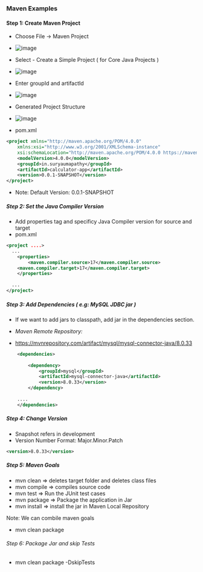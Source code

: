 ### Maven Examples

#### Step 1: Create Maven Project

* Choose File -> Maven Project
* ![image](https://github.com/suryaumapathy2812/programming-fundamentals-java/assets/32648210/994e2ee8-c135-43f5-a532-face073c0ca0) 

* Select - Create a Simple Project ( for Core Java Projects )
* ![image](https://github.com/suryaumapathy2812/programming-fundamentals-java/assets/32648210/925aacc9-3545-4568-9206-613b59b0e7dc)

* Enter groupId and artifactId
* ![image](https://github.com/suryaumapathy2812/programming-fundamentals-java/assets/32648210/2ad4a606-7427-4248-a459-d6964f2466f3)

* Generated Project Structure
* ![image](https://github.com/suryaumapathy2812/programming-fundamentals-java/assets/32648210/a65493be-1c34-45d8-928b-e4edd2129d0d)


* pom.xml
```xml
<project xmlns="http://maven.apache.org/POM/4.0.0"
	xmlns:xsi="http://www.w3.org/2001/XMLSchema-instance"
	xsi:schemaLocation="http://maven.apache.org/POM/4.0.0 https://maven.apache.org/xsd/maven-4.0.0.xsd">
	<modelVersion>4.0.0</modelVersion>
	<groupId>in.suryaumapathy</groupId>
	<artifactId>calculator-app</artifactId>
	<version>0.0.1-SNAPSHOT</version>
</project>

```
* Note: Default Version: 0.0.1-SNAPSHOT

##### Step 2: Set the Java Compiler Version

* Add properties tag and specificy Java Compiler version for source and target
* pom.xml

```xml
<project ....>
  ...
	<properties>
		<maven.compiler.source>17</maven.compiler.source>
    <maven.compiler.target>17</maven.compiler.target>		
	</properties>
  
  ...
</project>
```

##### Step 3: Add Dependencies ( e.g: MySQL JDBC jar )
* If we want to add jars to classpath, add jar in the dependencies section.

* *Maven Remote Repository:*
 * https://mvnrepository.com/artifact/mysql/mysql-connector-java/8.0.33

```xml
	<dependencies>
    
		<dependency>
			<groupId>mysql</groupId>
			<artifactId>mysql-connector-java</artifactId>
			<version>8.0.33</version>
		</dependency>
    
    ....
	</dependencies>
```

##### Step 4: Change Version
* Snapshot refers in development
* Version Number Format: Major.Minor.Patch 
```xml
<version>8.0.33</version>
```

##### Step 5: Maven Goals
* mvn clean => deletes target folder and deletes class files
* mvn compile => compiles source code
* mvn test => Run the JUnit test cases
* mvn package => Package the application in Jar
* mvn install => install the jar in Maven Local Repository

Note: We can combile maven goals
* mvn clean package


###### Step 6: Package Jar and skip Tests
* mvn clean package -DskipTests


